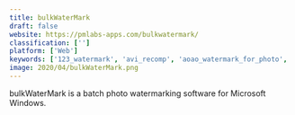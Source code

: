 ```yaml
---
title: bulkWaterMark
draft: false 
website: https://pmlabs-apps.com/bulkwatermark/
classification: ['']
platform: ['Web']
keywords: ['123_watermark', 'avi_recomp', 'aoao_watermark_for_photo', 'batch_image_splitter', 'batch_image_watermarker', 'batch_photo_watermarker', 'batchmarker', 'faststone_photo_resizer', 'mass_watermark', 'photobulk', 'photobulk_lite', 'sizerox', 'visual_watermark', 'watermark_images', 'watermark_plus', 'watermark.ink', 'widsmob_imageconvert', 'umark']
image: 2020/04/bulkWaterMark.png
---
```

bulkWaterMark is a batch photo watermarking software for Microsoft Windows.